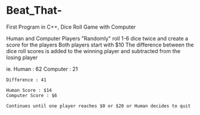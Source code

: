 # Beat_That-
First Program in C++, Dice Roll Game with Computer

Human and Computer Players
"Randomly" roll 1-6 dice twice and create a score for the players
Both players start with $10 
The difference between the dice roll scores is added to the winning player and subtracted from the losing player

ie. Human : 62 
	Computer : 21

	Difference : 41

	Human Score : $14
	Computer Score : $6

	Continues until one player reaches $0 or $20 or Human decides to quit